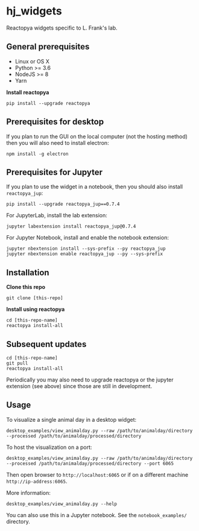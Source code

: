 # hj_widgets

Reactopya widgets specific to L. Frank's lab.

## General prerequisites

* Linux or OS X
* Python >= 3.6
* NodeJS >= 8
* Yarn

**Install reactopya**

```
pip install --upgrade reactopya
```

## Prerequisites for desktop

If you plan to run the GUI on the local computer (not the hosting method) then you will also need to install electron:

```
npm install -g electron
```

## Prerequisites for Jupyter

If you plan to use the widget in a notebook, then you should also install `reactopya_jup`:

```
pip install --upgrade reactopya_jup==0.7.4
```

For JupyterLab, install the lab extension:

```
jupyter labextension install reactopya_jup@0.7.4
```

For Jupyter Notebook, install and enable the notebook extension:

```
jupyter nbextension install --sys-prefix --py reactopya_jup
jupyter nbextension enable reactopya_jup --py --sys-prefix
```

## Installation

**Clone this repo**

```
git clone [this-repo]
```

**Install using reactopya**

```
cd [this-repo-name]
reactopya install-all
```

## Subsequent updates

```
cd [this-repo-name]
git pull
reactopya install-all
```

Periodically you may also need to upgrade reactopya or the jupyter extension (see above) since those are still in development.

## Usage

To visualize a single animal day in a desktop widget:

```
desktop_examples/view_animalday.py --raw /path/to/animalday/directory --processed /path/to/animalday/processed/directory
```

To host the visualization on a port:

```
desktop_examples/view_animalday.py --raw /path/to/animalday/directory --processed /path/to/animalday/processed/directory --port 6065
```

Then open browser to `http://localhost:6065` or if on a different machine `http://ip-address:6065`.

More information:

```
desktop_examples/view_animalday.py --help
```

You can also use this in a Jupyter notebook. See the `notebook_examples/` directory.

